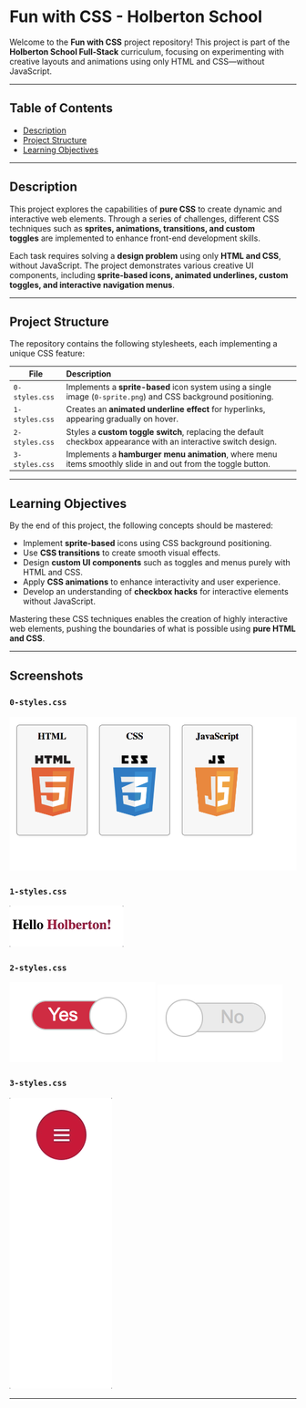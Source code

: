 # Fun with CSS - Holberton School

Welcome to the **Fun with CSS** project repository! This project is part of the **Holberton School Full-Stack** curriculum, focusing on experimenting with creative layouts and animations using only HTML and CSS—without JavaScript.

---

## Table of Contents

- [Description](#description)
- [Project Structure](#project-structure)
- [Learning Objectives](#learning-objectives)

---

## Description

This project explores the capabilities of **pure CSS** to create dynamic and interactive web elements. Through a series of challenges, different CSS techniques such as **sprites, animations, transitions, and custom toggles** are implemented to enhance front-end development skills.

Each task requires solving a **design problem** using only **HTML and CSS**, without JavaScript. The project demonstrates various creative UI components, including **sprite-based icons, animated underlines, custom toggles, and interactive navigation menus**.

---

## Project Structure

The repository contains the following stylesheets, each implementing a unique CSS feature:

| File           | Description                                                                                                     |
| -------------- | :-------------------------------------------------------------------------------------------------------------- |
| `0-styles.css` | Implements a **sprite-based** icon system using a single image (`0-sprite.png`) and CSS background positioning. |
| `1-styles.css` | Creates an **animated underline effect** for hyperlinks, appearing gradually on hover.                          |
| `2-styles.css` | Styles a **custom toggle switch**, replacing the default checkbox appearance with an interactive switch design. |
| `3-styles.css` | Implements a **hamburger menu animation**, where menu items smoothly slide in and out from the toggle button.   |

---

## Learning Objectives

By the end of this project, the following concepts should be mastered:
- Implement **sprite-based** icons using CSS background positioning.
- Use **CSS transitions** to create smooth visual effects.
- Design **custom UI components** such as toggles and menus purely with HTML and CSS.
- Apply **CSS animations** to enhance interactivity and user experience.
- Develop an understanding of **checkbox hacks** for interactive elements without JavaScript.

Mastering these CSS techniques enables the creation of highly interactive web elements, pushing the boundaries of what is possible using **pure HTML and CSS**.

---

## Screenshots

### `0-styles.css`

![0-styles.css](images/Sprite%20languages.png)

### `1-styles.css`

![1-styles.css](images/Move%20the%20(under)line.gif)

### `2-styles.css`

![2-styles.css](images/Toggle1.png) ![2-styles.css](images/Toggle2.png)

### `3-styles.css`

![3-styles.css](images/Menu.gif)

---
